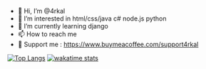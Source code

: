 - 👋 Hi, I’m @4rkal
- 👀 I’m interested in html/css/java c# node.js python
- 🌱 I’m currently learning django
- 📫 How to reach me 
- 💖 Support me : https://www.buymeacoffee.com/support4rkal

<!---
4rkal/4rkal is a ✨ special ✨ repository because its `README.md` (this file) appears on your GitHub profile.
You can click the Preview link to take a look at your changes.
--->
[![Top Langs](https://github-readme-stats.vercel.app/api/top-langs/?username=4rkal)](https://github.com/anuraghazra/github-readme-stats&show_icons=true)
[![ wakatime stats](https://github-readme-stats.vercel.app/api/wakatime?username=4rkal)](https://github.com/anuraghazra/github-readme-stats)

